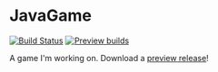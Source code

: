 # JavaGame
[![Build Status](https://drone.io/github.com/SharkChips/SpaceEvasion/status.png)](https://drone.io/github.com/SharkChips/SpaceEvasion/latest)
[![Preview builds](https://img.shields.io/badge/download-preview%20build-orange.svg?style=flat-square)](https://drone.io/github.com/SharkChips/SpaceEvasion/files/bin/SpaceEvasion.jar)


A game I'm working on. Download a [preview release](https://drone.io/github.com/SharkChips/SpaceEvasion/files/bin/SpaceEvasion.jar)!
